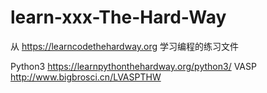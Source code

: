 # learn-xxx-The-Hard-Way
从 https://learncodethehardway.org 学习编程的练习文件

Python3 https://learnpythonthehardway.org/python3/
VASP    http://www.bigbrosci.cn/LVASPTHW


